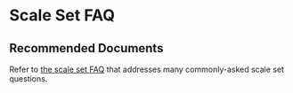 <properties
    pageTitle="Scale set FAQ"
    description="Scale set FAQ"
    service="microsoft.compute"
    resource="virtualmachinescalesets"
    authors="scottAzure"
    ms.author="scotro"
    displayOrder="7"
    selfHelpType="resource"
    supportTopicIds=""
    productPesIds=""
    resourceTags=""
    cloudEnvironments="public"
    articleId="7544554e-01d8-462d-9e24-d53e2c700ec2"
/>

# Scale Set FAQ

## Recommended Documents

Refer to [the scale set FAQ](https://docs.microsoft.com/azure/virtual-machine-scale-sets/virtual-machine-scale-sets-faq) that addresses many commonly-asked scale set questions.
